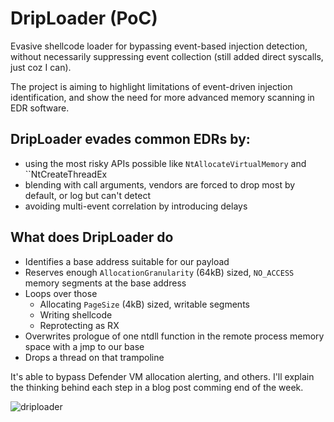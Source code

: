 # DripLoader (PoC)
Evasive shellcode loader for bypassing event-based injection detection, without necessarily suppressing event collection (still added direct syscalls, just coz I can).

The project is aiming to highlight limitations of event-driven injection identification, and show the need for more advanced memory scanning in EDR software.

## DripLoader evades common EDRs by:
- using the most risky APIs possible like `NtAllocateVirtualMemory` and ``NtCreateThreadEx
- blending with call arguments, vendors are forced to drop most by default, or log but can't detect
- avoiding multi-event correlation by introducing delays 

## What does DripLoader do
- Identifies a base address suitable for our payload
- Reserves enough `AllocationGranularity` (64kB) sized, `NO_ACCESS` memory segments at the base address
- Loops over those
    - Allocating `PageSize` (4kB) sized, writable segments
    - Writing shellcode
    - Reprotecting as RX
- Overwrites prologue of one ntdll function in the remote process memory space with a jmp to our base
- Drops a thread on that trampoline 

It's able to bypass Defender VM allocation alerting, and others. I'll explain the thinking behind each step in a blog post comming end of the week.

![driploader](https://user-images.githubusercontent.com/32537788/116470458-bc5f4e00-a873-11eb-9fca-42e277f6a3eb.png)
